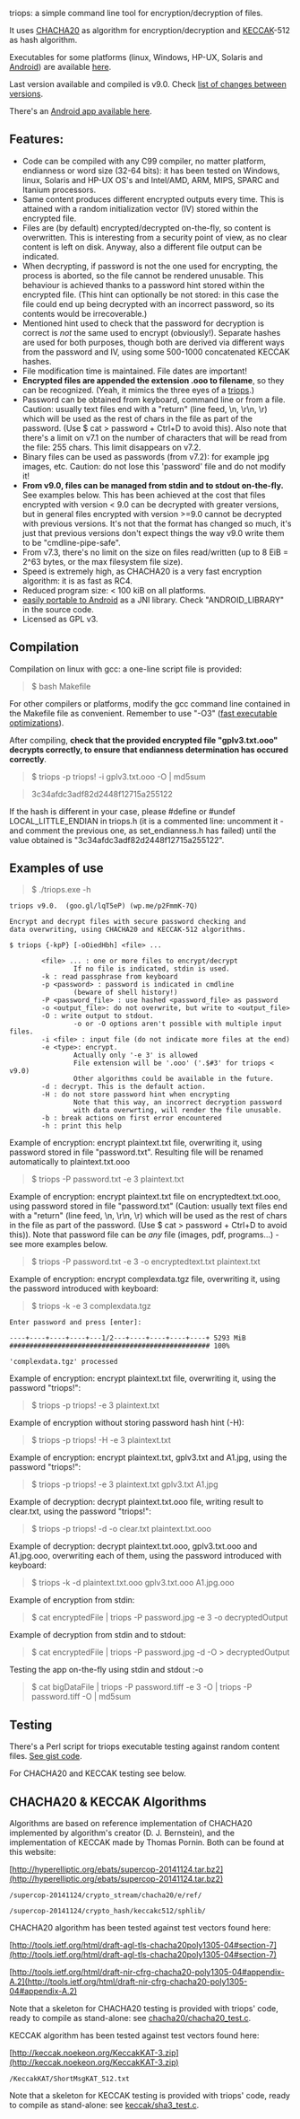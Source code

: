 triops: a simple command line tool for encryption/decryption of files.   

It uses [CHACHA20](http://en.wikipedia.org/wiki/Salsa20#ChaCha_variant) as algorithm for encryption/decryption and [KECCAK](http://en.wikipedia.org/wiki/SHA-3)-512 as hash algorithm.   

Executables for some platforms (linux, Windows, HP-UX, Solaris and [Android](https://www.github.com/circulosmeos/triops.apk)) are available [here](https://circulosmeos.wordpress.com/2015/05/18/triops-a-multiplatform-cmdline-encryption-tool-using-chacha20-keccak).    

Last version available and compiled is v9.0. Check [list of changes between versions](Changes.md).   

There's an [Android app available here](https://www.github.com/circulosmeos/triops.apk).   

Features:   
---------

* Code can be compiled with any C99 compiler, no matter platform, endianness or word size (32-64 bits): it has been tested on Windows, linux, Solaris and HP-UX OS's and Intel/AMD, ARM, MIPS, SPARC and Itanium processors.
* Same content produces different encrypted outputs every time. This is attained with a random initialization vector (IV) stored within the encrypted file.
* Files are (by default) encrypted/decrypted on-the-fly, so content is overwritten. This is interesting from a security point of view, as no clear content is left on disk. Anyway, also a different file output can be indicated.
* When decrypting, if password is not the one used for encrypting, the process is aborted, so the file cannot be rendered unusable. This behaviour is achieved thanks to a password hint stored within the encrypted file. (This hint can optionally be not stored: in this case the file could end up being decrypted with an incorrect password, so its contents would be irrecoverable.)
* Mentioned hint used to check that the password for decryption is correct is *not* the same used to encrypt (obviously!). Separate hashes are used for both purposes, though both are derived via different ways from the password and IV, using some 500-1000 concatenated KECCAK hashes.
* File modification time is maintained. File dates are important!
* **Encrypted files are appended the extension .ooo to filename**, so they can be recognized. (Yeah, it mimics the three eyes of a [triops](https://en.wikipedia.org/wiki/Triops#Taxonomy).)
* Password can be obtained from keyboard, command line or from a file. Caution: usually text files end with a "return" (line feed, \n, \r\n, \r) which will be used as the rest of chars in the file as part of the password. (Use $ cat > password + Ctrl+D to avoid this). Also note that there's a limit on v7.1 on the number of characters that will be read from the file: 255 chars. This limit disappears on v7.2.
* Binary files can be used as passwords (from v7.2): for example jpg images, etc. Caution: do not lose this 'password' file and do not modify it!
* **From v9.0, files can be managed from stdin and to stdout on-the-fly.** See examples below. This has been achieved at the cost that files encrypted with version < 9.0 can be decrypted with greater versions, but in general files encrypted with version >=9.0 cannot be decrypted with previous versions. It's not that the format has changed so much, it's just that previous versions don't expect things the way v9.0 write them to be "cmdline-pipe-safe".
* From v7.3, there's no limit on the size on files read/written (up to 8 EiB = 2^63 bytes, or the max filesystem file size).
* Speed is extremely high, as CHACHA20 is a very fast encryption algorithm: it is as fast as RC4.
* Reduced program size: < 100 kiB on all platforms.
* [easily portable to Android](https://www.github.com/circulosmeos/triops.apk) as a JNI library. Check "ANDROID_LIBRARY" in the source code.
* Licensed as GPL v3.
   
   
Compilation
-----------

Compilation on linux with gcc: a one-line script file is provided:   

>    $ bash Makefile   

For other compilers or platforms, modify the gcc command line contained in the Makefile file as convenient. Remember to use "-O3" ([fast executable optimizations](https://gcc.gnu.org/onlinedocs/gcc-4.7.1/gcc/Optimize-Options.html#Optimize-Options)). 
   
After compiling, **check that the provided encrypted file "gplv3.txt.ooo" decrypts correctly, to ensure that endianness determination has occured correctly**.

>    $ triops -p triops! -i gplv3.txt.ooo -O | md5sum   

>    3c34afdc3adf82d2448f12715a255122   

If the hash is different in your case, please #define or #undef LOCAL_LITTLE_ENDIAN in triops.h (it is a commented line: uncomment it - and comment the previous one, as set_endianness.h has failed) until the value obtained is "3c34afdc3adf82d2448f12715a255122".     
   
   
Examples of use
---------------

>    $ ./triops.exe -h   
    
    triops v9.0.  (goo.gl/lqT5eP) (wp.me/p2FmmK-7Q)   
   
    Encrypt and decrypt files with secure password checking and   
    data overwriting, using CHACHA20 and KECCAK-512 algorithms.   
   
    $ triops {-kpP} [-oOiedHbh] <file> ...   
   
            <file> ... : one or more files to encrypt/decrypt   
                    If no file is indicated, stdin is used.   
            -k : read passphrase from keyboard   
            -p <password> : password is indicated in cmdline   
                    (beware of shell history!)   
            -P <password_file> : use hashed <password_file> as password   
            -o <output_file>: do not overwrite, but write to <output_file>   
            -O : write output to stdout.   
                    -o or -O options aren't possible with multiple input files.   
            -i <file> : input file (do not indicate more files at the end)   
            -e <type>: encrypt.   
                    Actually only '-e 3' is allowed   
                    File extension will be '.ooo' ('.$#3' for triops < v9.0)   
                    Other algorithms could be available in the future.   
            -d : decrypt. This is the default action.   
            -H : do not store password hint when encrypting   
                    Note that this way, an incorrect decryption password   
                    with data overwrting, will render the file unusable.   
            -b : break actions on first error encountered   
            -h : print this help   

   

Example of encryption: encrypt plaintext.txt file, overwriting it, using password stored in file "password.txt". Resulting file will be renamed automatically to plaintext.txt.ooo   

>    $ triops -P password.txt -e 3 plaintext.txt   

Example of encryption: encrypt plaintext.txt file on encryptedtext.txt.ooo, using password stored in file "password.txt" (Caution: usually text files end with a "return" (line feed, \n, \r\n, \r) which will be used as the rest of chars in the file as part of the password. (Use $ cat > password + Ctrl+D to avoid this)). Note that password file can be *any* file (images, pdf, programs...) - see more examples below.   

>    $ triops -P password.txt -e 3 -o encryptedtext.txt plaintext.txt   

Example of encryption: encrypt complexdata.tgz file, overwriting it, using the password introduced with keyboard:   

>    $ triops -k -e 3 complexdata.tgz   

    Enter password and press [enter]:   

    ----+----+----+----+---1/2---+----+----+----+----+ 5293 MiB   
    ################################################## 100%   

    'complexdata.tgz' processed   

Example of encryption: encrypt plaintext.txt file, overwriting it, using the password "triops!":   

>    $ triops -p triops! -e 3 plaintext.txt   
   
Example of encryption without storing password hash hint (-H):   

>    $ triops -p triops! -H -e 3 plaintext.txt   
   
Example of encryption: encrypt plaintext.txt, gplv3.txt and A1.jpg, using the password "triops!":   
   
>    $ triops -p triops! -e 3 plaintext.txt gplv3.txt A1.jpg   

Example of decryption: decrypt plaintext.txt.ooo file, writing result to clear.txt, using the password "triops!":   
   
>    $ triops -p triops! -d -o clear.txt plaintext.txt.ooo   
   
Example of decryption: decrypt plaintext.txt.ooo, gplv3.txt.ooo and A1.jpg.ooo, overwriting each of them, using the password introduced with keyboard:   
   
>    $ triops -k -d plaintext.txt.ooo gplv3.txt.ooo A1.jpg.ooo   
     
Example of encryption from stdin:   
   
>    $ cat encryptedFile | triops -P password.jpg -e 3 -o decryptedOutput   
     
Example of decryption from stdin and to stdout:   
   
>    $ cat encryptedFile | triops -P password.jpg -d -O > decryptedOutput   
     
Testing the app on-the-fly using stdin and stdout :-o   
   
>    $ cat bigDataFile | triops -P password.tiff -e 3 -O | triops -P password.tiff -O | md5sum   
    
   
Testing
-------

There's a Perl script for triops executable testing against random content files. [See gist code](https://gist.github.com/circulosmeos/dfdbbadcb45e810babfee31945ba0172).   

For CHACHA20 and KECCAK testing see below.


CHACHA20 & KECCAK Algorithms
----------------------------

Algorithms are based on reference implementation of CHACHA20 implemented by algorithm's creator (D. J. Bernstein), and the implementation of KECCAK made by Thomas Pornin. Both can be found at this website:   

[http://hyperelliptic.org/ebats/supercop-20141124.tar.bz2](http://hyperelliptic.org/ebats/supercop-20141124.tar.bz2)   

    /supercop-20141124/crypto_stream/chacha20/e/ref/   

    /supercop-20141124/crypto_hash/keccakc512/sphlib/   

CHACHA20 algorithm has been tested against test vectors found here:   

[http://tools.ietf.org/html/draft-agl-tls-chacha20poly1305-04#section-7](http://tools.ietf.org/html/draft-agl-tls-chacha20poly1305-04#section-7)   

[http://tools.ietf.org/html/draft-nir-cfrg-chacha20-poly1305-04#appendix-A.2](http://tools.ietf.org/html/draft-nir-cfrg-chacha20-poly1305-04#appendix-A.2)   

Note that a skeleton for CHACHA20 testing is provided with triops' code, ready to compile as stand-alone: see [chacha20/chacha20_test.c](https://github.com/circulosmeos/triops/blob/master/chacha20/chacha20_test.c).   

KECCAK algorithm has been tested against test vectors found here:   

[http://keccak.noekeon.org/KeccakKAT-3.zip](http://keccak.noekeon.org/KeccakKAT-3.zip)   

    /KeccakKAT/ShortMsgKAT_512.txt   

Note that a skeleton for KECCAK testing is provided with triops' code, ready to compile as stand-alone: see [keccak/sha3_test.c](https://github.com/circulosmeos/triops/blob/master/keccak/sha3_test.c).   
